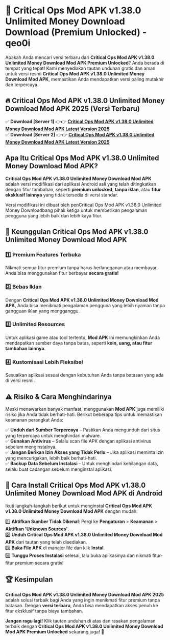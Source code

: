 # 🎯 Critical Ops Mod APK v1.38.0 Unlimited Money Download  Download (Premium Unlocked) -  qeo0i

Apakah Anda mencari versi terbaru dari **Critical Ops Mod APK v1.38.0 Unlimited Money Download Mod APK Premium Unlocked**? Anda berada di tempat yang tepat! Kami menyediakan tautan unduhan gratis dan aman untuk versi resmi **Critical Ops Mod APK v1.38.0 Unlimited Money Download Mod APK**, memastikan Anda mendapatkan versi paling mutakhir dan terpercaya.

## 🔥 Critical Ops Mod APK v1.38.0 Unlimited Money Download Mod APK 2025 (Versi Terbaru)

✅ **Download [Server 1]** 👉👉 [**Critical Ops Mod APK v1.38.0 Unlimited Money Download Mod APK Latest Version 2025**](https://momento.my/?title=Critical_Ops_Mod_APK_v1.38.0_Unlimited_Money_Download)  
✅ **Download [Server 2]** 👉👉 [**Critical Ops Mod APK v1.38.0 Unlimited Money Download Mod APK Latest Version 2025**](https://momento.my/?title=Critical_Ops_Mod_APK_v1.38.0_Unlimited_Money_Download)  

## Apa Itu Critical Ops Mod APK v1.38.0 Unlimited Money Download Mod APK?

**Critical Ops Mod APK v1.38.0 Unlimited Money Download Mod APK** adalah versi modifikasi dari aplikasi Android asli yang telah ditingkatkan dengan fitur tambahan, seperti **premium unlocked**, **tanpa iklan**, atau **fitur eksklusif lainnya** yang tidak tersedia di versi standar.

Versi modifikasi ini dibuat oleh penCritical Ops Mod APK v1.38.0 Unlimited Money Downloadbang pihak ketiga untuk memberikan pengalaman pengguna yang lebih baik dan lebih kaya fitur.

## 🎯 Keunggulan Critical Ops Mod APK v1.38.0 Unlimited Money Download Mod APK

### 1️⃣ Premium Features Terbuka
Nikmati semua fitur premium tanpa harus berlangganan atau membayar. Anda bisa menggunakan fitur berbayar **secara gratis!**

### 2️⃣ Bebas Iklan
Dengan **Critical Ops Mod APK v1.38.0 Unlimited Money Download Mod APK**, Anda bisa menikmati pengalaman pengguna yang lebih nyaman tanpa gangguan iklan yang mengganggu.

### 3️⃣ Unlimited Resources
Untuk aplikasi game atau tool tertentu, **Mod APK** ini memungkinkan Anda mendapatkan sumber daya tanpa batas, seperti **koin, uang, atau fitur tambahan lainnya**.

### 4️⃣ Kustomisasi Lebih Fleksibel
Sesuaikan aplikasi sesuai dengan kebutuhan Anda tanpa batasan yang ada di versi resmi.

## ⚠️ Risiko & Cara Menghindarinya

Meski menawarkan banyak manfaat, menggunakan **Mod APK** juga memiliki risiko jika Anda tidak berhati-hati. Berikut beberapa tips untuk memastikan keamanan perangkat Anda:

✅ **Unduh dari Sumber Terpercaya** – Pastikan Anda mengunduh dari situs yang terpercaya untuk menghindari malware.  
✅ **Gunakan Antivirus** – Selalu scan file APK dengan aplikasi antivirus sebelum menginstalnya.  
✅ **Jangan Berikan Izin Akses yang Tidak Perlu** – Jika aplikasi meminta izin yang mencurigakan, lebih baik berhati-hati.  
✅ **Backup Data Sebelum Instalasi** – Untuk menghindari kehilangan data, selalu buat cadangan sebelum menginstal aplikasi.

## 📌 Cara Install Critical Ops Mod APK v1.38.0 Unlimited Money Download Mod APK di Android

Ikuti langkah-langkah berikut untuk menginstal **Critical Ops Mod APK v1.38.0 Unlimited Money Download Mod APK** dengan mudah:

1️⃣ **Aktifkan Sumber Tidak Dikenal**: Pergi ke **Pengaturan** > **Keamanan** > **Aktifkan 'Unknown Sources'**.  
2️⃣ **Unduh Critical Ops Mod APK v1.38.0 Unlimited Money Download Mod APK** dari tautan yang telah disediakan.  
3️⃣ **Buka File APK** di manajer file dan klik **Instal**.  
4️⃣ **Tunggu Proses Instalasi** selesai, lalu buka aplikasinya dan nikmati fitur-fitur premium secara gratis!

## 🏆 Kesimpulan

**Critical Ops Mod APK v1.38.0 Unlimited Money Download Mod APK 2025** adalah solusi terbaik bagi Anda yang ingin menikmati fitur premium tanpa batasan. Dengan **versi terbaru**, Anda bisa mendapatkan akses penuh ke fitur eksklusif tanpa biaya tambahan.

**Jangan ragu lagi!** Klik tautan unduhan di atas dan rasakan pengalaman terbaik dengan **Critical Ops Mod APK v1.38.0 Unlimited Money Download Mod APK Premium Unlocked** sekarang juga! 🚀

